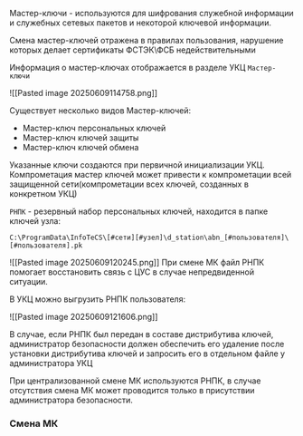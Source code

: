 Мастер-ключи - используются для шифрования служебной информации и служебных сетевых пакетов и некоторой ключевой информации.

Смена мастер-ключей отражена в правилах пользования, нарушение которых делает сертификаты ФСТЭК\ФСБ недействительными

Информация о мастер-ключах отображается в разделе УКЦ `Мастер-ключи`

![[Pasted image 20250609114758.png]]

Существует несколько видов Мастер-ключей:
- Мастер-ключ персональных ключей
- Мастер-ключ ключей защиты
- Мастер-ключ ключей обмена

Указанные ключи создаются при первичной инициализации УКЦ. Компрометация мастер ключей может привести к компрометации всей защищенной сети(компрометации всех ключей, созданных в конкретном УКЦ)

`РНПК` - резервный набор персональных ключей, находится в папке ключей узла:

```
C:\ProgramData\InfoTeCS\[#сети][#узел]\d_station\abn_[#пользователя]\[#пользователя].pk
```

![[Pasted image 20250609120245.png]]
При смене МК файл РНПК помогает восстановить связь с ЦУС в случае непредвиденной ситуации.

В УКЦ можно выгрузить РНПК пользователя:

![[Pasted image 20250609121606.png]]

В случае, если РНПК был передан в составе дистрибутива ключей, администратор безопасности должен обеспечить его удаление после установки дистрибутива ключей и запросить его в отдельном файле у администратора УКЦ

При централизованной смене МК используются РНПК, в случае отсутствия смена МК может проводится только в присутствии администратора безопасности.

### Смена МК

